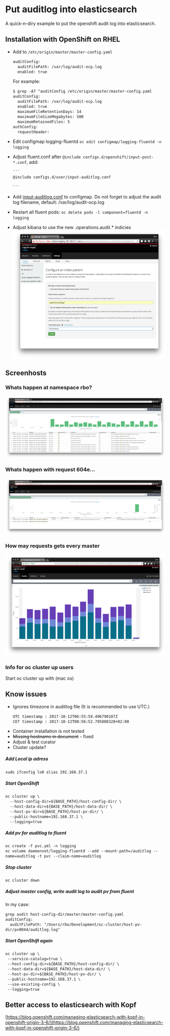 # Put auditlog into elasticsearch
A quick-n-diry example to put the openshift audit log into elasticsearch.
## Installation with OpenShift on RHEL

- Add to ```/etc/origin/master/master-config.yaml```
    
    ```
    auditConfig:
      auditFilePath: /var/log/audit-ocp.log
      enabled: true
    ```
    
    For example:
    
    ```
    $ grep -A7 ^auditConfig /etc/origin/master/master-config.yaml
    auditConfig:
      auditFilePath: /var/log/audit-ocp.log
      enabled: true
      maximumFileRetentionDays: 14
      maximumFileSizeMegabytes: 500
      maximumRetainedFiles: 5
    authConfig:
      requestHeader:
    ```

-  Edit configmap logging-fluentd ```oc edit configmap/logging-fluentd -n logging```
  - Adjust fluent.conf after ```@include configs.d/openshift/input-post-*.conf```, add:
      
        ```
        @include configs.d/user/input-auditlog.conf
       
        ```

  - Add  [input-auditlog.conf](input-auditlog.conf) to configmap. Do not forget to adjust the audit log filename, default: /var/log/audit-ocp.log
  - Restart all fluent pods: ```oc delete pods -l component=fluentd -n logging```
- Adjust kibana to use the new .operations.audit.* indicies ![](screenshots/indicies_setup.png)


## Screenhosts
### Whats happen at namespace rbo?
![](screenshots/example1.png)

### Whats happen with request 604e...
![](screenshots/example2.png)

### How may requests gets every master
![](screenshots/example3.png)


### Info for oc cluster up users
Start oc cluster up with (mac os)

## Know issues
- Ignores timezone in auditlog file (It is recommended to use UTC.)
    ```
    UTC timestamp : 2017-10-12T06:55:59.496790107Z
    CET timestamp : 2017-10-12T08:56:52.795808328+02:00
    ```
- Container installation is not tested
- ~~Missing hostname in document~~ - fixed
- Adjust & test curator
- Cluster update?


##### Add Local ip adress
```sudo ifconfig lo0 alias 192.168.37.1```
##### Start OpenShift
```
oc cluster up \
  --host-config-dir=${BASE_PATH}/host-config-dir/ \
  --host-data-dir=${BASE_PATH}/host-data-dir/ \
  --host-pv-dir=${BASE_PATH}/host-pv-dir/ \
  --public-hostname=192.168.37.1 \
  --logging=true
```

##### Add pv for auditlog to fluent
```
oc create -f pvc.yml -n logging
oc volume daemonset/logging-fluentd --add --mount-path=/auditlog --name=auditlog -t pvc --claim-name=auditlog
```
##### Stop cluster
```
oc cluster down
```
#####  Adjust master config, write audit log to audit pv from fluent
In my case:

```
grep audit host-config-dir/master/master-config.yaml
auditConfig:
  auditFilePath: "/Users/rbo/Development/oc-cluster/host-pv-dir/pv0044/auditlog.log"
```
##### Start OpenShift again
```
oc cluster up \
 --service-catalog=true \
 --host-config-dir=${BASE_PATH}/host-config-dir/ \
 --host-data-dir=${BASE_PATH}/host-data-dir/ \
 --host-pv-dir=${BASE_PATH}/host-pv-dir/ \
 --public-hostname=192.168.37.1 \
 --use-existing-config \
 --logging=true
```




## Better access to elasticsearch with Kopf

[https://blog.openshift.com/managing-elasticsearch-with-kopf-in-openshift-origin-3-6/](https://blog.openshift.com/managing-elasticsearch-with-kopf-in-openshift-origin-3-6/)
